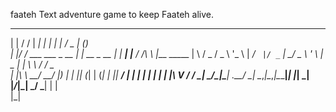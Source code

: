 faateh
Text adventure game to keep Faateh alive.
 _   __                 ______          _       _        ___  _ _           
| | / /                 |  ___|        | |     | |      / _ \| (_)          
| |/ /  ___  ___ _ __   | |_ __ _  __ _| |_ ___| |__   / /_\ \ |___   _____ 
|    \ / _ \/ _ \ '_ \  |  _/ _` |/ _` | __/ _ \ '_ \  |  _  | | \ \ / / _ \
| |\  \  __/  __/ |_) | | || (_| | (_| | ||  __/ | | | | | | | | |\ V /  __/
\_| \_/\___|\___| .__/  \_| \__,_|\__,_|\__\___|_| |_| \_| |_/_|_| \_/ \___|
                | |                                                         
                |_|                                                         

